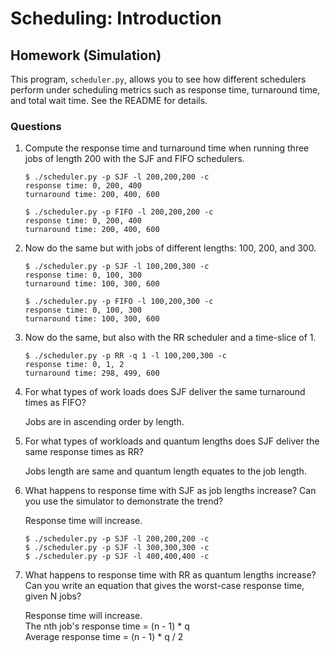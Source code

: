 # Scheduling: Introduction

## Homework (Simulation)

This program, `scheduler.py`, allows you to see how different schedulers perform under scheduling metrics such as response time, turnaround time, and total wait time. See the README for details.

### Questions

1. Compute the response time and turnaround time when running three jobs of length 200 with the SJF and FIFO schedulers.

    ```
    $ ./scheduler.py -p SJF -l 200,200,200 -c
    response time: 0, 200, 400
    turnaround time: 200, 400, 600

    $ ./scheduler.py -p FIFO -l 200,200,200 -c
    response time: 0, 200, 400
    turnaround time: 200, 400, 600
    ```

2. Now do the same but with jobs of different lengths: 100, 200, and 300.

    ```
    $ ./scheduler.py -p SJF -l 100,200,300 -c
    response time: 0, 100, 300
    turnaround time: 100, 300, 600

    $ ./scheduler.py -p FIFO -l 100,200,300 -c
    response time: 0, 100, 300
    turnaround time: 100, 300, 600
    ```

3. Now do the same, but also with the RR scheduler and a time-slice of 1.

    ```
    $ ./scheduler.py -p RR -q 1 -l 100,200,300 -c
    response time: 0, 1, 2
    turnaround time: 298, 499, 600
    ```

4. For what types of work loads does SJF deliver the same turnaround times as FIFO?

    Jobs are in ascending order by length.

5. For what types of workloads and quantum lengths does SJF deliver the same response times as RR?

    Jobs length are same and quantum length equates to the job length.

6. What happens to response time with SJF as job lengths increase? Can you use the simulator to demonstrate the trend?

    Response time will increase.
    ```
    $ ./scheduler.py -p SJF -l 200,200,200 -c
    $ ./scheduler.py -p SJF -l 300,300,300 -c
    $ ./scheduler.py -p SJF -l 400,400,400 -c
    ```

7. What happens to response time with RR as quantum lengths increase? Can you write an equation that gives the worst-case response time, given N jobs?

    Response time will increase.\
    The nth job's response time = (n - 1) * q\
    Average response time = (n - 1) * q / 2
